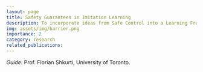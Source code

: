 ```yaml
---
layout: page
title: Safety Guarantees in Imitation Learning
description: To incorporate ideas from Safe Control into a Learning Framework.
img: assets/img/barrier.png
importance: 2
category: research
related_publications: 
---
```

<i>Guide:</i> Prof. Florian Shkurti, University of Toronto.
